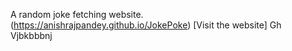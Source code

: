 A random joke fetching website. <br>
(https://anishrajpandey.github.io/JokePoke) [Visit the website]
Gh
Vjbkbbbnj
